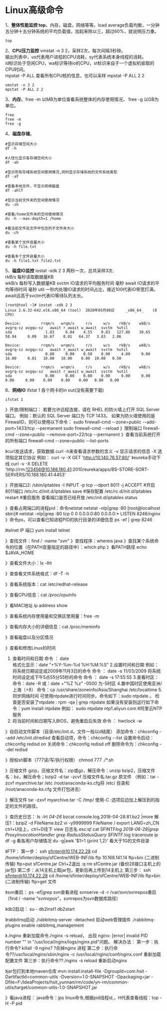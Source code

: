 # Linux高级命令
1、**整体性能监控 top**。内存，磁盘，网络等等。load average负载均衡，一分钟五分钟十五分钟系统的平均负载值，加起来除以三，超过60%，就说明压力重。  
```
top
```
2、**CPU压力监控** vmstat -n 3 2，采样2次，每次间隔3秒钟。  
输出列表中，us代表用户进程的CPU消耗，sy代表系统本身线程的消耗。  
id标识处于空闲CPU，wa标识等待io的CPU，st标识来自于一个虚拟机偷取的CPU时间。  
mpstat -P ALL 查看所有CPU核的信息，也可以采样 mpstat -P ALL 2 2
````
vmstat -n 3 2
mpstat -P ALL 2 2
````
3、**内存**。free -m 以MB为单位查看系统整体的内存使用情况， free -g 以GB为单位。
```
free
free -m 
free -g
```
4、**磁盘存储**。
```
#显示存储空间大小
df -h

#人性化显示各存储空间大小
df -ah

#显示所有存储系统空间使用情况,同时显示存储系统的文件系统类型
df -aT

#查看本地文件，不显示网络磁盘
df -ahlT

#显示当前文件夹的空间使用情况
du -sh

#查看/home文件夹的空间使用情况
du -h --max-depth=1 /home

#看当前文件及文件中包含的子文件夹大小
du -ch

#查看某个文件容量大小
du -h file.txt

#查看多个文件容量大小
du -h file1.txt file2.txt 
```
5、**磁盘IO监控** iostat -xdk 2 3 两秒一次，总共采样3次.  
rkB/s 每秒读取数据量KB  
wkB/s 每秒写入数据量KB
svctm IO请求的平均服务时间 毫秒
await IO请求的平均等待时间 毫秒
util 一秒内处理IO请求的时间占比，接近100代表IO带宽打满。await远高于svctm代表IO等待队列太长。

```
[root@tool ~]# iostat -xdk 2 3
Linux 2.6.32-642.el6.x86_64 (tool) 	2020年05月08日 	_x86_64_	(8 CPU)

Device:         rrqm/s   wrqm/s     r/s     w/s    rkB/s    wkB/s avgrq-sz avgqu-sz   await r_await w_await  svctm  %util
sda               1.83     6.84    4.55    0.83   127.86    30.65    58.94     0.09   16.67    8.01   64.37   3.83   2.06

Device:         rrqm/s   wrqm/s     r/s     w/s    rkB/s    wkB/s avgrq-sz avgqu-sz   await r_await w_await  svctm  %util
sda               0.00     0.00    0.50    0.00     4.00     0.00    16.00     0.01   10.00   10.00    0.00  10.00   0.50

Device:         rrqm/s   wrqm/s     r/s     w/s    rkB/s    wkB/s avgrq-sz avgqu-sz   await r_await w_await  svctm  %util
sda               0.00     0.00    0.00    0.00     0.00     0.00     0.00     0.00    0.00    0.00    0.00   0.00   0.00

```

6、**网络IO** ifstat 1 各个网卡的in out(没有需要下载)
```
ifstat 1
```
















》开放/限制端口：
若要允许远程连接，请在 RHEL 的防火墙上打开 SQL Server 端口。
例如：默认的 SQL Server 端口为 TCP 1433。 
如果为防火墙使用的是 FirewallD，则可以使用以下命令：
sudo firewall-cmd --zone=public --add-port=1433/tcp --permanent
sudo firewall-cmd --reload
》限制端口
firewall-cmd --zone=public --remove-port=22/tcp --permanent
》查看当前系统打开的所有端口
firewall-cmd --zone=public --list-ports


》curl发送请求，获取数据
curl -h来查看请求参数的含义
-v 显示请求的信息
-X 选项指定其它协议
例如：
curl -v -X GET 'http://10.140.76.57:80/'
》eureka手动下线
curl -v -X DELETE 'http://rm:123456@10.188.180.41:2010/eureka/apps/BS-STORE-SORT-SERVERS/10.188.180.41:4453'

》开放端口2:
/sbin/iptables -I INPUT -p tcp --dport 8011 -j ACCEPT #开启8011端口 
/etc/rc.d/init.d/iptables save #保存配置 
/etc/rc.d/init.d/iptables restart #重启服务 
查看端口是否已经开放
/etc/init.d/iptables status


》查看占用端口的进程pid：命令netstat
netstat -nlp|grep :80
[root@localhost sbin]# netstat -nlp|grep :80
tcp        0      0 0.0.0.0:80                  0.0.0.0:*                   LISTEN      8246/nginx 
》命令ps，可以查看已知进程PID的执行目录的详细信息
ps -ef | grep 8246


》telnet IP 端口
yum install telnet


》查找文件：find / -name "*svn*"
》查找程序：whereis java
》查找某个系统命令的位置（在PATH变量指定的路径中）：which php
》看PATH路径  echo $JAVA_HOME

》查看文件大小：ls -lht

》查查看文件系统格式：df -T -h

》查看系统版本：cat /etc/redhat-release

》查看CPU信息：cat /proc/cpuinfo

》看MAC地址  ip address show

》查看系统内存使用量和交换区使用量：free -m

》查看内存大小的详细信息：cat /proc/meminfo

》查看磁盘以及分区情况



》查看和修改Linux的时间
1. 查看时间和日期
命令 ： date  
格式化显示：date "+%Y-%m-%d %H:%M:%S"
2.设置时间和日期
例如：将系统日期设定成2009年11月3日的命令
命令 ： date -s 11/03/2009
将系统时间设定成下午5点55分55秒的命令
命令 ： date -s 17:55:55
3.查看时区：
命令：date -R 
或：date +"%Z %z"
-0500 为-5时区
4.置中国时区使用亚洲/上海（+8）
命令：cp /usr/share/zoneinfo/Asia/Shanghai /etc/localtime
5.同步网络时间
可使用ntpdate进行时间同步。命令如下：sudo ntpdate <ip address>。
检查是否安装了ntpdate : rpm -qa | grep ntpdate
如果没有安装则运行如下命令：yum install ntpdate
例如：
sudo ntpdate ntp1.aliyun.com #阿里云NTP服务
6. 将当前时间和日期写入BIOS，避免重启后失效
命令 ： hwclock -w


》自启动文件脚本（目录/etc/init.d，文件一般以d结尾）
添加命令：chkconfig --add /etc/init.d/redisd
查看启动项，命令：chkconfig --list
设置命令启动：chkconfig redisd on
关闭命令：chkconfig redisd off
删除命令为：chkconfig --del redisd


》授权sh脚本（777读/写/执行权限）
chmod 777 ./*.sh


》压缩文件
gzip，压缩文件名：zip或gz，解压命令：unzip
bzip2，压缩文件名：bz，解压命令；bzip2 -d
tar -zcvf 压缩文件名.tar.gz 原文件
（例如：tar -zcvf myarchive.tar /etc /root/anaconda-ks.cfg将 /etc/ 目录和 /root/anaconda-ks.cfg 文件打包进去）


》解压文件
tar -zxvf myarchive.tar -C /tmp/ 使用-C :选项后边加上解压到的指定的文件的路径。


》查历史日志：
ls -lrt *04-26*
bzcat console.log.2018-04-28.81.bz2 |more
解压1：bzip2 -d FileName.bz2
vi -y9999999 FileName  /   export LANG=zh_CN
ctrl+U往上，ctrl+D往下
view 日志名 esc:q!
cat SFINTF*log.2018-06-29|grep ProxyInvocationHandler
grep RadiusStatusQuery SFINTF*.log
traceroute ip
df -g 看各用户存储情况
du -g|awk '$1>1 {print $1,$2}' 看大于1G的文件目录


》FTP：
第一步：
ssh sfinter@10.174.22.28
cd /home/sfinter/deploy/sfCentre/WEB-INF/lib
ftp 10.168.141.14
ftp>bin  (二进制传输)
ftp>put sfCentre.jar
Ctrl+Z退出 
:q
rm sfCentre.jar (备份28接口主机上的jar包)
第二步：从14主机上取jar包，更新后再上传到14主机上
第三步：
ssh sfinter@10.174.22.28
cd /home/sfinter/deploy/sfCentre/WEB-INF/lib
ftp>bin  (二进制传输)
ftp>get 文件


》svn重启：
ps -ef|grep svn查看进程
svnserve -d -r /var/svn/svnrepos重启（find / -name "*svnrepos*"，svnrepos为svn数据库路径）


》db2启动：
su - db2inst1
db2start


》rabbitmq启动
./rabbitmq-server -detached
启动web管理插件
./rabbitmq-plugins enable rabbitmq_management


》./nginx 重新加载命令./nginx -s reload，
出现
nginx: [error] invalid PID number "" in "/usr/local/nginx/logs/nginx.pid"问题。
解决办法：
第一步：执行命令? killall -9 nginx? ?杀掉nginx 进程
第二步：执行命令??/usr/local/nginx/sbin/nginx -c /usr/local/nginx/conf/nginx.conf 重新加载配置文件
第三步：执行命令??./nginx -s reload 重新启动nginx


》jar包打到本地maven仓库
mvn install:install-file -DgroupId=com.hsit -DartifactId=common-utils -Dversion=1.0-SNAPSHOT -Dpackaging=jar -Dfile=F:/IdeaProjects/hsit_yunnan/rm/code/yn-rm/common-utils/target/common-utils-1.0-SNAPSHOT.jar


》看java进程：
java命令：jps
linux命令,根据pid线程id,，H代表查看线程：top -H -P pid